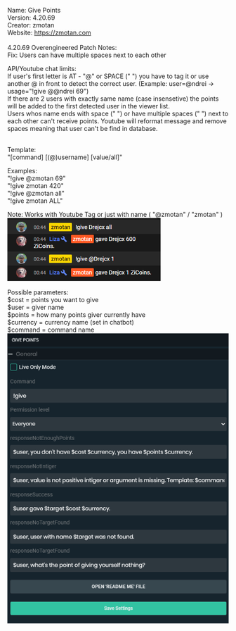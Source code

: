  Name: 		Give Points<br />
 Version: 	4.20.69<br />
 Creator: 	zmotan<br />
 Website:	https://zmotan.com<br />
<br />
 4.20.69 Overengineered Patch Notes:<br />
Fix: Users can have multiple spaces next to each other<br />

API/Youtube chat limits:<br />
If user's first letter is AT - "@" or SPACE (" ") you have to tag it or use another @ in front to detect the correct user. (Example: user=@ndrei -> usage="!give @@ndrei 69")<br />
If there are 2 users with exactly same name (case insensetive) the points will be added to the first detected user in the viewer list.<br />
Users whos name ends with space (" ") or have multiple spaces ("  ") next to each other can't receive points. Youtube will reformat message and remove spaces meaning that user can't be find in database.<br /><br />

 

Template: 	<br />
"[command] [(@)username] [value/all]"<br />

Examples: 	<br />
"!give @zmotan 69"<br />
"!give zmotan 420"<br />
"!give @zmotan all"<br />
"!give zmotan ALL"<br />

Note: Works with Youtube Tag or just with name ( "@zmotan" / "zmotan" )<br />
 ![Preview Image](https://github.com/zmotan/Streamlabs-Chatbot-Give-command-for-Youtube/blob/main/Preview.png)
 <br />

Possible parameters:<br />
$cost = points you want to give<br />
$user = giver name<br />
$points = how many points giver currently have<br />
$currency = currency name (set in chatbot)<br />
$command = command name<br />
![Preview SLChatbot](https://github.com/zmotan/Streamlabs-Chatbot-Give-command-for-Youtube/blob/main/PreviewSLChatbot.png)<br/>
